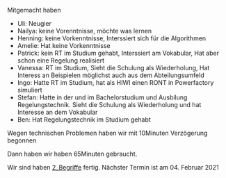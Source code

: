 Mitgemacht haben
-  Uli: Neugier
-  Nailya: keine Vorenntnisse, möchte was lernen
-  Henning: keine Vorkenntnisse, Interssiert sich für die Algorithmen
-  Amelie: Hat keine Vorkenntnisse
- Patrick: kein RT im Studium gehabt, Interssiert am Vokabular, Hat aber schon eine Regelung realisiert 
- Vanessa: RT im Studium, Sieht die Schulung als Wiederholung, Hat Interess an Beispielen möglichst auch aus dem Abteilungsumfeld
- Ingo: Hatte RT im Studium, hat als HIWI einen RONT in Powerfactory simuliert
- Stefan: Hatte in der und im Bachelorstudium und Ausbilung Regelungstechnik. Sieht die Schulung als Wiederholung und hat Interesse an dem Vokabular
- Ben: Hat Regelungstechnik im Studium gehabt


Wegen technischen Problemen haben wir mit 10Minuten Verzögerung begonnen

Dann haben wir haben 65Minuten gebraucht.

Wir sind haben [2_Begriffe](2_Begriffe.md) fertig. Nächster Termin ist am 04. Februar 2021
